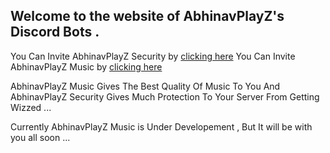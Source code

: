 ## Welcome to the website of AbhinavPlayZ's Discord Bots .

You Can Invite AbhinavPlayZ Security by [clicking here](https://discord.com/api/oauth2/authorize?client_id=934773581349539891&permissions=8&scope=bot)
You Can Invite AbhinavPlayZ Music by [clicking here](https://discord.com/api/oauth2/authorize?client_id=942714633117110302&permissions=8&scope=bot)

AbhinavPlayZ Music Gives The Best Quality Of Music To You And AbhinavPlayZ Security Gives Much Protection To Your Server From Getting Wizzed ...

Currently AbhinavPlayZ Music is Under Developement , But It will be with you all soon ...
